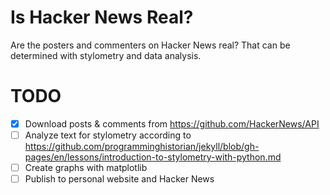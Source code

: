 # Is Hacker News Real?
Are the posters and commenters on Hacker News real? That can be determined with stylometry and data analysis.

# TODO
- [x] Download posts & comments from https://github.com/HackerNews/API
- [ ] Analyze text for stylometry according to https://github.com/programminghistorian/jekyll/blob/gh-pages/en/lessons/introduction-to-stylometry-with-python.md
- [ ] Create graphs with matplotlib
- [ ] Publish to personal website and Hacker News
